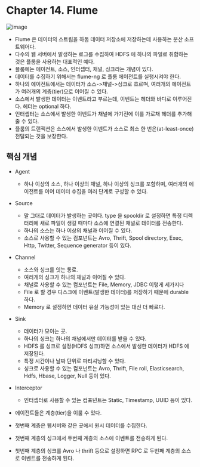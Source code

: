 # Chapter 14. Flume 

![image](https://user-images.githubusercontent.com/7943694/91578329-f397fb00-e984-11ea-93de-6cddbc2a6556.png)

* Flume 은 데이터의 스트림을 하둡 데이터 저장소에 저장하는데 사용하는 분산 소프트웨어다.
* 다수의 웹 서버에서 발생하는 로그를 수집하여 HDFS 에 하나의 파일로 취합하는 것은 플룸을 사용하는 대표적인 예다.
* 플룸에는 에이전트, 소스, 인터셉터, 채널, 싱크라는 개념이 있다.
* 데이터를 수집하기 위해서는 flume-ng 로 플룸 에이전트를 실행시켜야 한다.
* 하나의 에이전트에서는 데이터가 소스->채널->싱크로 흐르며, 여러개의 에이전트가 여러개의 계층(tier)으로 이어질 수 있다.
* 소스에서 발생한 데이터는 이벤트라고 부르는데, 이벤트는 헤더와 바디로 이루어진다. 헤더는 optional 하다.
* 인터셉터는 소스에서 발생한 이벤트가 채널에 가기전에 이를 가로채 헤더를 추가해 줄 수 있다.
* 플룸의 트랜잭션은 소스에서 발생한 이벤트가 소스로 최소 한 번은(at-least-once) 전달되는 것을 보장한다.

## 핵심 개념
* Agent
    * 하나 이상의 소스, 하나 이상의 채널, 하나 이상의 싱크를 포함하며, 여러개의 에이전트를 이어 데이터 수집을 여러 단계로 구성할 수 있다.
* Source
    * 말 그대로 데이터가 발생하는 곳이다. type 을 spooldir 로 설정하면 특정 디렉터리에 새로 파일이 생길 때마다 소스에 연결된 채널로 데이터를 전송한다.
    * 하나의 소스는 하나 이상의 채널과 이어질 수 있다.
    * 소스로 사용할 수 있는 컴포넌트는 Avro, Thrift, Spool directory, Exec, Http, Twitter, Sequence generator 등이 있다.
* Channel
    * 소스와 싱크를 잇는 통로.
    * 여러개의 싱크가 하나의 채널과 이어질 수 있다.
    * 채널로 사용할 수 있는 컴포넌트는 File, Memory, JDBC 이렇게 세가지다
    * File 로 할 경우 디스크에 이벤트(발생한 데이터)를 저장하기 때문에 durable 하다.
    * Memory 로 설정하면 데이터 유실 가능성이 있는 대신 더 빠르다.
* Sink
    * 데이터가 모이는 곳.
    * 하나의 싱크는 하나의 채널에서만 데이터를 받을 수 있다.
    * HDFS 를 싱크로 설정(HDFS 싱크)하면 소스에서 발생한 데이터가 HDFS 에 저장된다.
    * 특정 시간이나 날짜 단위로 파티셔닝할 수 있다.
    * 싱크로 사용할 수 있는 컴포넌트는 Avro, Thrift, File roll, Elasticsearch, Hdfs, Hbase, Logger, Null 등이 있다.
* Interceptor
    * 인터셉터로 사용할 수 있는 컴포넌트는 Static, Timestamp, UUID 등이 있다.

* 에이전트들은 계층(tier)을 이룰 수 있다.
* 첫번째 계층은 웹서버와 같은 곳에서 원시 데이터를 수집한다.
* 첫번째 계층의 싱크에서 두번째 계층의 소스에 이벤트를 전송하게 된다.
* 첫번째 계층의 싱크를 Avro 나 thrift 등으로 설정하면 RPC 로 두번째 계층의 소스로 이벤트를 전송하게 된다.

